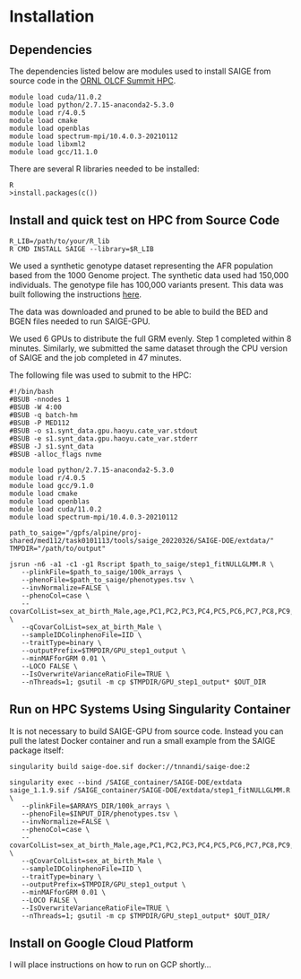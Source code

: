 # Installation

## Dependencies

The dependencies listed below are modules used to install SAIGE from source code in the [ORNL OLCF Summit HPC](https://docs.olcf.ornl.gov/systems/summit_user_guide.html).

```
module load cuda/11.0.2
module load python/2.7.15-anaconda2-5.3.0
module load r/4.0.5
module load cmake
module load openblas
module load spectrum-mpi/10.4.0.3-20210112
module load libxml2
module load gcc/11.1.0
```

There are several R libraries needed to be installed:

```
R
>install.packages(c())

```

## Install and quick test on HPC from Source Code

```export PATH=${PATH}:${HOME}/.local/summit/anaconda2/5.3.0/2.7/bin
R_LIB=/path/to/your/R_lib
R CMD INSTALL SAIGE --library=$R_LIB
```

We used a synthetic genotype dataset representing the AFR population based from the 1000 Genome project.
The synthetic data used had 150,000 individuals. The genotype file has 100,000 variants present.
This data was built following the instructions [here](https://dataverse.harvard.edu/dataset.xhtml?persistentId=doi:10.7910/DVN/COXHAP).

The data was downloaded and pruned to be able to build the BED and BGEN files needed to run SAIGE-GPU.

We used 6 GPUs to distribute the full GRM evenly. Step 1 completed within 8 minutes.
Similarly, we submitted the same dataset through the CPU version of SAIGE and the job completed in 47 minutes.

The following file was used to submit to the HPC:

```
#!/bin/bash
#BSUB -nnodes 1
#BSUB -W 4:00
#BSUB -q batch-hm
#BSUB -P MED112
#BSUB -o s1.synt_data.gpu.haoyu.cate_var.stdout
#BSUB -e s1.synt_data.gpu.haoyu.cate_var.stderr
#BSUB -J s1.synt_data
#BSUB -alloc_flags nvme

module load python/2.7.15-anaconda2-5.3.0
module load r/4.0.5
module load gcc/9.1.0
module load cmake
module load openblas
module load cuda/11.0.2
module load spectrum-mpi/10.4.0.3-20210112

path_to_saige="/gpfs/alpine/proj-shared/med112/task0101113/tools/saige_20220326/SAIGE-DOE/extdata/"
TMPDIR="/path/to/output"

jsrun -n6 -a1 -c1 -g1 Rscript $path_to_saige/step1_fitNULLGLMM.R \
   --plinkFile=$path_to_saige/100k_arrays \
   --phenoFile=$path_to_saige/phenotypes.tsv \
   --invNormalize=FALSE \
   --phenoCol=case \
   --covarColList=sex_at_birth_Male,age,PC1,PC2,PC3,PC4,PC5,PC6,PC7,PC8,PC9,PC10 \
   --qCovarColList=sex_at_birth_Male \
   --sampleIDColinphenoFile=IID \
   --traitType=binary \
   --outputPrefix=$TMPDIR/GPU_step1_output \
   --minMAFforGRM 0.01 \
   --LOCO FALSE \
   --IsOverwriteVarianceRatioFile=TRUE \
   --nThreads=1; gsutil -m cp $TMPDIR/GPU_step1_output* $OUT_DIR
```

## Run on HPC Systems Using Singularity Container

It is not necessary to build SAIGE-GPU from source code. Instead you can pull the latest Docker container and run a small example from the SAIGE package itself:

```
singularity build saige-doe.sif docker://tnnandi/saige-doe:2

singularity exec --bind /SAIGE_container/SAIGE-DOE/extdata saige_1.1.9.sif /SAIGE_container/SAIGE-DOE/extdata/step1_fitNULLGLMM.R \
   --plinkFile=$ARRAYS_DIR/100k_arrays \
   --phenoFile=$INPUT_DIR/phenotypes.tsv \
   --invNormalize=FALSE \
   --phenoCol=case \
   --covarColList=sex_at_birth_Male,age,PC1,PC2,PC3,PC4,PC5,PC6,PC7,PC8,PC9,PC10 \
   --qCovarColList=sex_at_birth_Male \
   --sampleIDColinphenoFile=IID \
   --traitType=binary \
   --outputPrefix=$TMPDIR/GPU_step1_output \
   --minMAFforGRM 0.01 \
   --LOCO FALSE \
   --IsOverwriteVarianceRatioFile=TRUE \
   --nThreads=1; gsutil -m cp $TMPDIR/GPU_step1_output* $OUT_DIR/
```



## Install on Google Cloud Platform

I will place instructions on how to run on GCP shortly...
